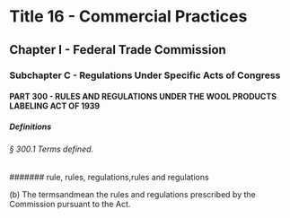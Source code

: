 
# Title 16 - Commercial Practices
## Chapter I - Federal Trade Commission
### Subchapter C - Regulations Under Specific Acts of Congress
#### PART 300 - RULES AND REGULATIONS UNDER THE WOOL PRODUCTS LABELING ACT OF 1939
##### Definitions
###### § 300.1 Terms defined.
####### rule, rules, regulations,rules and regulations

(b) The termsandmean the rules and regulations prescribed by the Commission pursuant to the Act.
